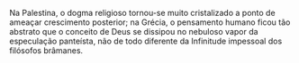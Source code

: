 ﻿Na Palestina, o dogma religioso tornou-se muito cristalizado a ponto de ameaçar crescimento posterior; na Grécia, o pensamento humano ficou tão abstrato que o conceito de Deus se dissipou no nebuloso vapor da especulação panteísta, não de todo diferente da Infinitude impessoal dos filósofos brâmanes.